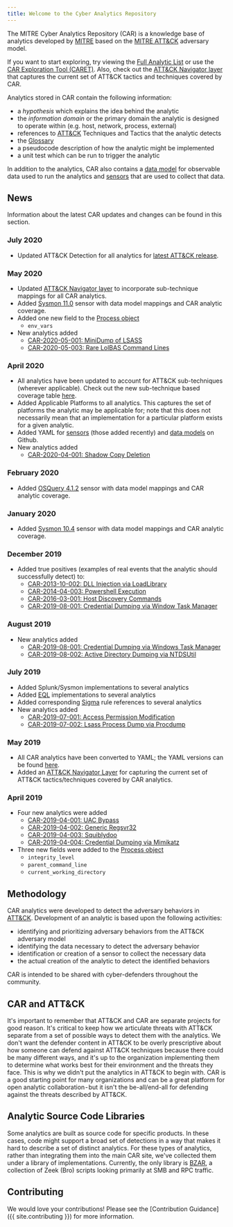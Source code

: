```yaml
---
title: Welcome to the Cyber Analytics Repository
---
```


The MITRE Cyber Analytics Repository (CAR) is a knowledge base of analytics developed by [MITRE](https://www.mitre.org) based on the [MITRE ATT&CK](https://attack.mitre.org/) adversary model.

If you want to start exploring, try viewing the [Full Analytic List](analytics) or use the [CAR Exploration Tool (CARET)](https://mitre-attack.github.io/caret/#/). Also, check out the [ATT&CK Navigator layer](https://mitre-attack.github.io/attack-navigator/beta/enterprise/#layerURL=https%3A%2F%2Fraw.githubusercontent.com%2Fmitre-attack%2Fcar%2Fmaster%2Fdocs%2Fcar_attack%2Fcar_attack.json) that captures the current set of ATT&CK tactics and techniques covered by CAR.

Analytics stored in CAR contain the following information:
* a *hypothesis* which explains the idea behind the analytic
* the *information domain* or the primary domain the analytic is designed to operate within (e.g. host, network, process, external)
* references to [ATT&CK](https://attack.mitre.org/) Techniques and Tactics that the analytic detects
* the [Glossary](Glossary)
* a pseudocode description of how the analytic might be implemented
* a unit test which can be run to trigger the analytic

In addition to the analytics, CAR also contains a [data model](data_model) for observable data used to run the analytics and [sensors](sensors) that are used to collect that data.

## News
Information about the latest CAR updates and changes can be found in this section.

### July 2020
* Updated ATT&CK Detection for all analytics for [latest ATT&CK release](https://attack.mitre.org/resources/updates/updates-july-2020/).

### May 2020
* Updated [ATT&CK Navigator layer](https://mitre-attack.github.io/attack-navigator/beta/enterprise/#layerURL=https%3A%2F%2Fraw.githubusercontent.com%2Fmitre-attack%2Fcar%2Fmaster%2Fdocs%2Fcar_attack%2Fcar_attack.json) to incorporate sub-technique mappings for all CAR analytics.
* Added [Sysmon 11.0](/sensors/sysmon_11.0) sensor with data model mappings and CAR analytic coverage.
* Added one new field to the [Process object](/data_model/process)
  * `env_vars`
* New analytics added
  * [CAR-2020-05-001: MiniDump of LSASS](/analytics/CAR-2020-05-001)
  * [CAR-2020-05-003: Rare LolBAS Command Lines](/analytics/CAR-2020-05-003)

### April 2020
* All analytics have been updated to account for ATT&CK sub-techniques (wherever applicable). Check out the new sub-technique based coverage table [here](/analytics/index.html#analytic-list-by-techniquesub-technique-coverage).
* Added Applicable Platforms to all analytics. This captures the set of platforms the analytic may be applicable for; note that this does not necessarily mean that an implementation for a particular platform exists for a given analytic.
* Added YAML for [sensors](https://github.com/mitre-attack/car/tree/master/sensors) (those added recently) and [data models](https://github.com/mitre-attack/car/tree/master/data_model) on Github.
* New analytics added
  * [CAR-2020-04-001: Shadow Copy Deletion](/analytics/CAR-2020-04-001)


### February 2020
* Added [OSQuery 4.1.2](/sensors/osquery_4.1.2) sensor with data model mappings and CAR analytic coverage.

### January 2020
* Added [Sysmon 10.4](/sensors/sysmon_10.4) sensor with data model mappings and CAR analytic coverage.

### December 2019
* Added true positives (examples of real events that the analytic should successfully detect) to:
  * [CAR-2013-10-002: DLL Injection via LoadLibrary](/analytics/CAR-2013-10-002)
  * [CAR-2014-04-003: Powershell Execution](/analytics/CAR-2014-04-003)
  * [CAR-2016-03-001: Host Discovery Commands](/analytics/CAR-2016-03-001)
  * [CAR-2019-08-001: Credential Dumping via Window Task Manager](/analytics/CAR-2019-08-001) 
  
### August 2019
* New analytics added
  * [CAR-2019-08-001: Credential Dumping via Windows Task Manager](/analytics/CAR-2019-08-001)
  * [CAR-2019-08-002: Active Directory Dumping via NTDSUtil](/analytics/CAR-2019-08-002)
    
### July 2019
* Added Splunk/Sysmon implementations to several analytics
* Added [EQL](https://eqllib.readthedocs.io/en/latest/index.html) implementations to several analytics
* Added corresponding [Sigma](https://github.com/Neo23x0/sigma) rule references to several analytics
* New analytics added
  * [CAR-2019-07-001: Access Permission Modification](/analytics/CAR-2019-07-001)
  * [CAR-2019-07-002: Lsass Process Dump via Procdump](/analytics/CAR-2019-07-002)


### May 2019
* All CAR analytics have been converted to YAML; the YAML versions can be found [here](https://github.com/mitre-attack/car/tree/master/analytics).
* Added an [ATT&CK Navigator Layer](https://mitre-attack.github.io/attack-navigator/enterprise/#layerURL=https%3A%2F%2Fraw.githubusercontent.com%2Fmitre-attack%2Fcar%2Fmaster%2Fdocs%2Fcar_attack%2Fcar_attack.json) for capturing the current set of ATT&CK tactics/techniques covered by CAR analytics.

### April 2019
* Four new analytics were added
  * [CAR-2019-04-001: UAC Bypass](/analytics/CAR-2019-04-001)
  * [CAR-2019-04-002: Generic Regsvr32](/analytics/CAR-2019-04-002)
  * [CAR-2019-04-003: Squiblydoo](/analytics/CAR-2019-04-003)
  * [CAR-2019-04-004: Credential Dumping via Mimikatz](/analytics/CAR-2019-04-004)
* Three new fields were added to the [Process object](/data_model/process)
  * `integrity_level`
  * `parent_command_line`
  * `current_working_directory`

## Methodology
CAR analytics were developed to detect the adversary behaviors in [ATT&CK](https://attack.mitre.org/). Development of an analytic is based upon the following activities: 
* identifying and prioritizing adversary behaviors from the ATT&CK adversary model 
* identifying the data necessary to detect the adversary behavior
* identification or creation of a sensor to collect the necessary data
* the actual creation of the analytic to detect the identified behaviors

CAR is intended to be shared with cyber-defenders throughout the community.

## CAR and ATT&CK

It's important to remember that ATT&CK and CAR are separate projects for good reason. It's critical to keep how we articulate threats with ATT&CK separate from a set of possible ways to detect them with the analytics. We don't want the defender content in ATT&CK to be overly prescriptive about how someone can defend against ATT&CK techniques because there could be many different ways, and it's up to the organization implementing them to determine what works best for their environment and the threats they face. This is why we didn't put the analytics in ATT&CK to begin with. CAR is a good starting point for many organizations and can be a great platform for open analytic collaboration - but it isn't the be-all/end-all for defending against the threats described by ATT&CK.

## Analytic Source Code Libraries

Some analytics are built as source code for specific products. In these cases, code might support a broad set of detections in a way that makes it hard to describe a set of distinct analytics. For these types of analytics, rather than integrating them into the main CAR site, we've collected them under a library of implementations. Currently, the only library is [BZAR](https://github.com/mitre-attack/bzar), a collection of Zeek (Bro) scripts looking primarily at SMB and RPC traffic.

## Contributing

We would love your contributions! Please see the [Contribution Guidance]({{ site.contributing }}) for more information.
